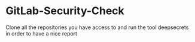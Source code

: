 # GitLab-Security-Check
Clone all the repositories you have access to and run the tool deepsecrets in order to have a nice report
